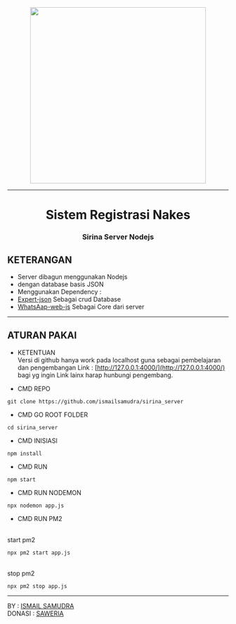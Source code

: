 <div align='center'>
   <img width=400px src='https://github.com/ismailsamudra/sirina_server/assets/67509798/76b1466a-f531-49cb-8aed-a081ad9697d7'>
</div>

<hr>

<div align='center'>
   <h1>Sistem Registrasi Nakes</h1>
   <h3>Sirina Server Nodejs</h3>
</div>

## KETERANGAN
- Server dibagun menggunakan Nodejs
- dengan database basis JSON
- Menggunakan Dependency :
- [Expert-json](https://github.com/ismailsamudra/expert-json) Sebagai crud Database
- [WhatsAap-web-js](https://wwebjs.dev/) Sebagai Core dari server

<hr>

## ATURAN PAKAI
- KETENTUAN
<br> Versi di github hanya work pada localhost guna sebagai pembelajaran dan pengembangan Link : [http://127.0.0.1:4000/](http://127.0.0.1:4000/)
<br> bagi yg ingin Link lainx harap hunbungi pengembang.

- CMD REPO
```
git clone https://github.com/ismailsamudra/sirina_server
```
- CMD GO ROOT FOLDER 
```
cd sirina_server
```
- CMD INISIASI 
```
npm install
```
- CMD RUN
```
npm start
```
- CMD RUN NODEMON
```
npx nodemon app.js
```
- CMD RUN PM2

<br> start pm2
```
npx pm2 start app.js
```
<br> stop pm2
```
npx pm2 stop app.js
```

<hr>

BY : [ISMAIL SAMUDRA](https://facebook.com/ismailsamudra86) <br>
DONASI : <a href="https://saweria.co/ismailsamudra" target="_blank">SAWERIA</a>
